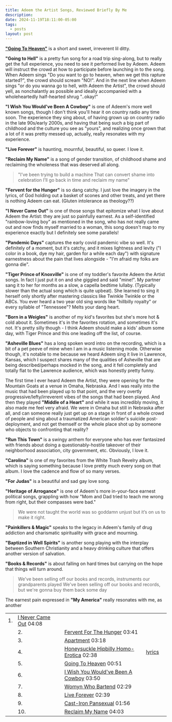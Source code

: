 ```yaml
---
title: Adeem the Artist Songs, Reviewed Briefly By Me
description: 
date: 2024-11-19T18:11:00-05:00
tags:
  - posts
layout: post
---
```

**["Going To Heaven"](https://adeemtheartist.bandcamp.com/track/going-to-heaven-2)** is a short and sweet, irreverent lil ditty. 

**"Going to Hell"** is a pretty fun song for a road trip sing-along, but to really get the full experience, you need to see it performed live by Adeem. Adeem will instruct the crowd at how to participate before launching in to the song. When Adeem sings "Do you want to go to heaven, when we get this rapture started?", the crowd should scream "NO!". And in the next line when Adeem sings "or do you wanna go to hell, with Adeem the Artist", the crowd should yell, as nonchalantly as possible and ideally accompanied with a wholeheartedly half-hearted shrug "..okay!"

**"I Wish You Would've Been A Cowboy"** is one of Adeem's more well known songs, though I don't think you'll hear it on country radio any time soon. The experience they sing about, of having grown up on country radio in the late 90s/early 2000s, and having that being such a big part of childhood and the culture you see as "yours", and realizing once grown that a lot of it was pretty messed up, actually, really resonates with my experience. 

**"Live Forever"** is haunting, mournful, beautiful, so queer. I love it. 

**"Reclaim My Name"** is a song of gender transition, of childhood shame and reclaiming the wholeness that was deserved all along. 
> "I’ve been trying to build a machine
> That can convert shame into celebration
> I’ll go back in time and reclaim my name"

**"Fervent for the Hunger"** is so dang catchy. I just love the imagery in the lyrics, of God holding out a basket of scones and other treats, and yet there is nothing Adeem can eat. (Gluten intolerance as theology??)

**"I Never Came Out"** is one of those songs that epitomize what I love about Adeem the Artist: they are just so painfully earnest. As a self-identified "rainbow-loving boy" as mentioned in the song, who has not really came out and now finds myself married to a woman, this song doesn't map to my experience exactly but I definitely see some parallels! 

**"Pandemic Days"** captures the early covid pandemic vibe so well. It's definitely of a moment, but it's catchy, and it mixes lightness and levity ("I color in a book, dye my hair, garden for a while each day") with signature earnestness about the pain that lives alongside - "I'm afraid my folks are gonna die".

**"Tiger Prince of Knoxville"** is one of my toddler's favorite Adeem the Artist songs. In fact I just put it on and she giggled and said "mine!".  My partner sang it to her for months as a slow, a capella bedtime lullaby. (Typically slower than the actual song which is quite upbeat). She learned to sing it herself only shortly after mastering classics like Twinkle Twinkle or the ABCs. You ever heard a two year old sing words like "hillbilly royalty" or every syllable of "Tennessee"? Melts your dang heart.

**"Born in a Weigles"** is another of my kid's favorites but she's more hot & cold about it. Sometimes it's in the favorites rotation, and sometimes it's not. It's pretty silly though - I think Adeem should make a kids' album some day, with Tiger Prince and this one leading off the list, of course.

**"Asheville Blues"** has a long spoken word intro on the recording, which is a bit of a pet peeve of mine when I am in a music listening mode. Otherwise though, it's notable to me because we heard Adeem sing it live in Lawrence, Kansas, which I suspect shares many of the qualities of Asheville that are being described/perhaps mocked in the song, and it fell completely and totally flat to the Lawrence audience, which was honestly pretty funny. 

The first time I ever heard Adeem the Artist, they were opening for the Mountain Goats at a venue in Omaha, Nebraska. And I was really into the music that had been played up to that point, and the very overtly progressive/lefty/irreverent vibes of the songs that had been played. And then they played **"Middle of a Heart"** and while it was incredibly moving, it also made me feel very afraid. We were in Omaha but still in Nebraska after all, and can someone really just get up on a stage in front of a whole crowd of people and sing about a traumatized American soldier's suicide post-deployment, and not get themself or the whole place shot up by someone who objects to confronting that reality? 

**"Run This Town"** is a swingy anthem for everyone who has ever fantasized with friends about doing a questionably-hostile takeover of their neighborhood association, city government, etc. Obviously, I love it. 

**"Carolina"** is one of my favorites from the White Trash Revelry album, which is saying something because I love pretty much every song on that album. I love the cadence and flow of so many verses. 

**"For Judas"** is a beautiful and sad gay love song. 

**"Heritage of Arrogance"** is one of Adeem's more in-your-face earnest political songs, grappling with how "Mom and Dad tried to teach me wrong from right, but their compasses were bad."

> We were not taught the world was so goddamn unjust
> but it’s on us to make it right.

**"Painkillers & Magic"** speaks to the legacy in Adeem's family of drug addiction and charismatic spirituality with grace and mourning. 

**"Baptized in Well Spirits"** is another song playing with the interplay between Southern Christianity and a heavy drinking culture that offers another version of salvation. 

**"Books & Records"** is about falling on hard times but carrying on the hope that things will turn around. 

> We've been selling off our books and records, 
> instruments our grandparents played
> We've been selling off our books and records,
> but we're gonna buy them back some day

The earnest pain expressed in **"My America"** really resonates with me, as another 






|     |                                                                                        |                                                                                                                          |                                                                                                |                                                                                 |
| --- | -------------------------------------------------------------------------------------- | ------------------------------------------------------------------------------------------------------------------------ | ---------------------------------------------------------------------------------------------- | ------------------------------------------------------------------------------- |
| 1.  | [I Never Came Out](https://adeemtheartist.bandcamp.com/track/i-never-came-out-2) 04:08 | [](https://adeemtheartist.bandcamp.com/track/i-never-came-out-2#lyrics)                                                  |                                                                                                |                                                                                 |
|     | 2.                                                                                     | [Fervent For The Hunger](https://adeemtheartist.bandcamp.com/track/fervent-for-the-hunger-2) 03:41                       | [](https://adeemtheartist.bandcamp.com/track/fervent-for-the-hunger-2#lyrics)                  |                                                                                 |
|     | 3.                                                                                     | [Apartment](https://adeemtheartist.bandcamp.com/track/apartment-2) 03:18                                                 | [](https://adeemtheartist.bandcamp.com/track/apartment-2#lyrics)                               |                                                                                 |
|     | 4.                                                                                     | [Honeysuckle Hipbilly Homo-Erotica](https://adeemtheartist.bandcamp.com/track/honeysuckle-hipbilly-homo-erotica-2) 02:38 | [lyrics](https://adeemtheartist.bandcamp.com/track/honeysuckle-hipbilly-homo-erotica-2#lyrics) |                                                                                 |
|     | 5.                                                                                     | [Going To Heaven](https://adeemtheartist.bandcamp.com/track/going-to-heaven-2) 00:51                                     | [](https://adeemtheartist.bandcamp.com/track/going-to-heaven-2#lyrics)                         |                                                                                 |
|     | 6.                                                                                     | [I Wish You Would've Been A Cowboy](https://adeemtheartist.bandcamp.com/track/i-wish-you-wouldve-been-a-cowboy-3) 03:50  | [](https://adeemtheartist.bandcamp.com/track/i-wish-you-wouldve-been-a-cowboy-3#lyrics)        |                                                                                 |
|     | 7.                                                                                     | [Womyn Who Bartend](https://adeemtheartist.bandcamp.com/track/womyn-who-bartend-2) 02:29                                 | [](https://adeemtheartist.bandcamp.com/track/womyn-who-bartend-2#lyrics)                       |                                                                                 |
|     | 8.                                                                                     | [Live Forever](https://adeemtheartist.bandcamp.com/track/live-forever-2) 02:39                                           | [](https://adeemtheartist.bandcamp.com/track/live-forever-2#lyrics)                            |                                                                                 |
|     | 9.                                                                                     | [Cast-Iron Pansexual](https://adeemtheartist.bandcamp.com/track/cast-iron-pansexual-2) 01:56                             | [](https://adeemtheartist.bandcamp.com/track/cast-iron-pansexual-2#lyrics)                     |                                                                                 |
|     | 10.                                                                                    | [Reclaim My Name](https://adeemtheartist.bandcamp.com/track/reclaim-my-name-2) 04:03                                     | [](https://adeemtheartist.bandcamp.com/track/reclaim-my-name-2#lyrics)                         | [](https://adeemtheartist.bandcamp.com/track/reclaim-my-name-2?action=download) |